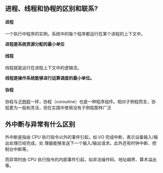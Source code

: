 ## 进程、线程和协程的区别和联系?

#### 进程

一个执行中程序的实例。系统中的每个程序都运行在某个进程的上下文中。

**进程是系统资源分配的最小单位**

#### 线程

线程就是运行在进程上下文中的逻辑流。

**线程是操作系统能够进行运算调度的最小单位。**

#### 协程

协程与[子例程](https://baike.baidu.com/item/子例程/8231923)一样，协程（coroutine）也是一种程序组件。相对子例程而言，协程更为一般和灵活，但在实践中使用没有子例程那样广泛

## 外中断与异常有什么区别

外中断是指由 CPU 执行指令以外的事件引起，如 I/O 完成中断，表示设备输入/输出处理已经完成，处 理器能够发送下一个输入/输出请求。此外还有时钟中断、控制台中断等。

而异常时由 CPU 执行指令的内部事件引起，如非法操作码、地址越界、算术溢出等。